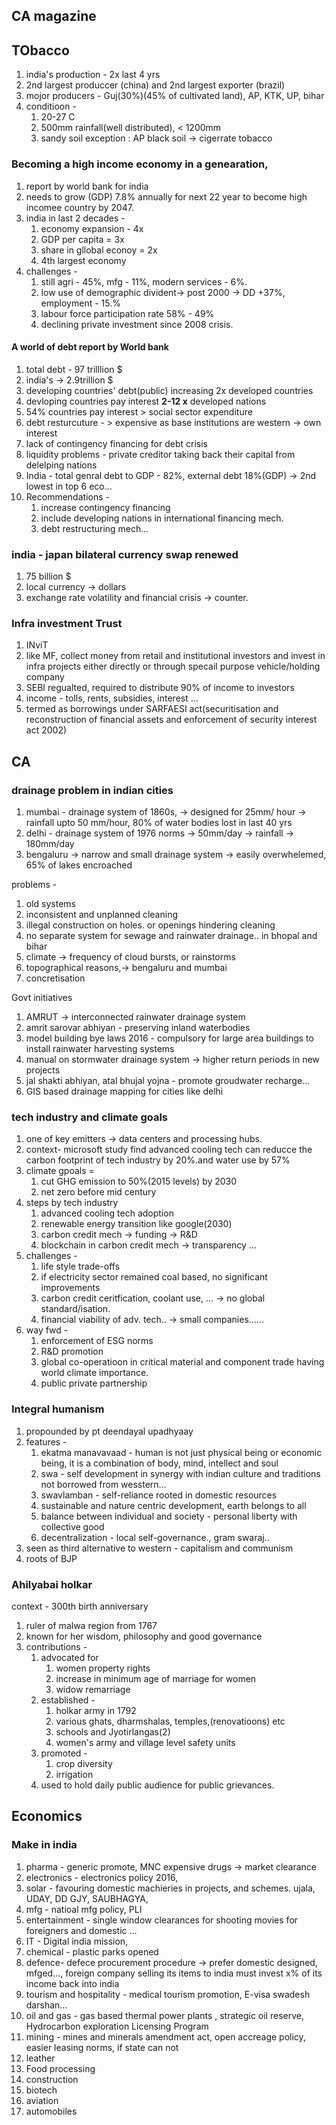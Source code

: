 ## CA magazine
## TObacco
1. india's production  - 2x last 4 yrs
2. 2nd largest produccer (china) and 2nd largest exporter (brazil)
3. mojor producers - Guj(30%)(45% of cultivated land), AP, KTK, UP, bihar
4. conditioon - 
	1. 20-27 C
	2. 500mm rainfall(well distributed), < 1200mm
	3. sandy soil exception : AP black soil -> cigerrate tobacco
### Becoming a high income economy in a genearation,
1. report by world bank for india
2. needs to grow (GDP) 7.8% annually for next 22 year to become high incomee country by 2047.
3. india in last 2 decades - 
	1. economy expansion - 4x
	2. GDP per capita = 3x
	3. share in gllobal econoy = 2x
	4. 4th largest economy
4. challenges - 
	1. still agri - 45%, mfg - 11%, modern services - 6%.
	2. low use of demographic divident-> post 2000 -> DD +37%, employment - 15.%
	3. labour force participation rate 58% - 49%
	4. declining private investment since  2008 crisis.
#### A world of debt report by World bank
1. total debt - 97 trilllion $
2. india's  -> 2.9trillion $
3. developing countries' debt(public) increasing 2x developed countries
4. devloping countries pay interest  **2-12 x** developed nations
5. 54% countries pay interest > social sector expenditure
6. debt resturcuture - > expensive as base institutions are western -> own interest
7. lack of contingency financing for debt crisis
8. liquidity problems - private creditor taking back their capital from delelping nations
9. India - total genral debt to GDP - 82%, external debt 18%(GDP) -> 2nd lowest in top 6 eco...
10. Recommendations - 
	1. increase contingency financing 
	2. include developing nations in international financing mech.
	3. debt restructuring mech...
### india - japan bilateral currency swap renewed
1. 75 billion $
2. local currency -> dollars
3. exchange rate volatility and financial crisis -> counter.
### Infra investment Trust
1. INviT
2. like MF, collect money from retail and institutional investors and invest in infra projects either directly or through specail purpose vehicle/holding company
3. SEBI regualted, required to distribute 90% of income to investors
4. income - tolls, rents, subsidies, interest ...
5. termed as borrowings under SARFAESI act(securitisation and reconstruction of financial assets and enforcement of security interest act 2002)

## CA
### drainage problem in indian cities
1. mumbai - drainage system of 1860s, -> designed for 25mm/ hour -> rainfall upto 50 mm/hour, 80% of water bodies lost in last 40 yrs
2. delhi - drainage system of 1976 norms -> 50mm/day -> rainfall -> 180mm/day
3. bengaluru -> narrow and small drainage system -> easily overwhelemed, 65% of lakes encroached

problems - 
1. old systems
2. inconsistent and unplanned cleaning
3. illegal construction on holes. or openings hindering cleaning
4. no separate system for sewage and rainwater drainage.. in bhopal and bihar
5. climate -> frequency of cloud bursts, or rainstorms
6. topographical reasons,-> bengaluru and mumbai 
7. concretisation

Govt initiatives
1. AMRUT -> interconnected rainwater drainage system
2. amrit sarovar abhiyan - preserving inland waterbodies
3. model building bye laws 2016 - compulsory for large area buildings to install rainwater harvesting systems
4. manual on stormwater drainage system -> higher return periods in new projects
5. jal shakti abhiyan, atal bhujal yojna - promote groudwater recharge...
6. GIS based drainage mapping for cities like delhi

### tech industry and climate goals
1. one of key emitters -> data centers and processing hubs.
2. context- microsoft study find advanced cooling tech can reducce the carbon footprint of tech industry by 20%.and water use by 57%
3. climate gpoals  = 
	1. cut GHG emission to 50%(2015 levels) by 2030 
	2. net zero before mid century
4. steps by tech industry
	1. advanced cooling tech adoption
	2. renewable energy transition like google(2030)
	3. carbon credit mech -> funding -> R&D
	4. blockchain in carbon credit mech -> transparency ...
5. challenges - 
	1. life style trade-offs
	2. if electricity sector remained coal based, no significant improvements
	3. carbon credit ceritfication, coolant use, ... -> no global standard/isation.
	4. financial viability of adv. tech.. -> small companies......
6. way fwd - 
	1. enforcement of ESG norms
	2. R&D promotion
	3. global co-operatioon in critical material and component trade having world climate importance.
	4. public private partnership
### Integral humanism
1. propounded by pt deendayal upadhyaay
2. features - 
	1. ekatma manavavaad - human is not just physical being or economic being, it is a combination of body, mind, intellect and soul
	2. swa - self development in synergy with indian culture and traditions not borrowed from wesstern...
	3. swavlamban - self-reliance rooted in domestic resources 
	4. sustainable and nature centric development, earth belongs to all
	5. balance between individual and society - personal liberty with collective good
	6. decentralization - local self-governance., gram swaraj..
3. seen as third alternative to western - capitalism and communism
4. roots of BJP

### Ahilyabai holkar
context - 300th birth anniversary
1. ruler of malwa region from 1767
2. known for her wisdom, philosophy and good governance
3. contributions - 
	1. advocated for 
		1. women property rights
		2. increase in minimum age of marriage for women
		3. widow remarriage
	2. established - 
		1. holkar army in 1792
		2. various ghats, dharmshalas, temples,(renovatioons) etc
		3. schools and Jyotirlangas(2)
		4. women's army and village level safety units
	3. promoted - 
		1. crop diversity
		2. irrigation
	4. used to hold daily public audience for public grievances.
## Economics
### Make in india
 1. pharma - generic promote, MNC expensive drugs -> market clearance
 2. electronics - electronics policy 2016, 
 3. solar - favouring domestic machieries in projects, and schemes. ujala, UDAY, DD GJY, SAUBHAGYA, 
4. mfg - natioal mfg policy, PLI
5. entertainment - single window clearances for shooting movies for foreigners and domestic ...
6. IT - Digital india mission, 
7. chemical - plastic parks opened
8. defence- defece procurement procedure -> prefer domestic designed, mfged..., foreign company selling its items to india must invest x% of its income back into india
9. tourism and hospitality - medical tourism promotion, E-visa swadesh darshan...
10. oil and gas - gas based thermal power plants , strategic oil reserve, Hydrocarbon exploration Licensing Program
11. mining - mines and minerals amendment act, open accreage policy, easier leasing norms, if state can not 
12. leather
13. Food processing
14. construction
15. biotech
16. aviation
17. automobiles